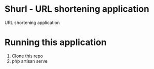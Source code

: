 # Shurl - URL shortening application
URL shortening application

# Running this application
1. Clone this repo
2. php artisan serve
